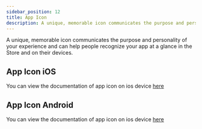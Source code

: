 ```yaml
---
sidebar_position: 12
title: App Icon
description: A unique, memorable icon communicates the purpose and personality of your experience and can help people recognize your app at a glance in the Store and on their devices.
---
```


A unique, memorable icon communicates the purpose and personality of your experience and can help people recognize your app at a glance in the Store and on their devices.

## App Icon iOS
You can view the documentation of app icon on ios device 
[here](https://developer.apple.com/design/human-interface-guidelines/app-icons)

## App Icon Android
You can view the documentation of app icon on ios device 
[here](https://developer.android.com/distribute/google-play/resources/icon-design-specifications)